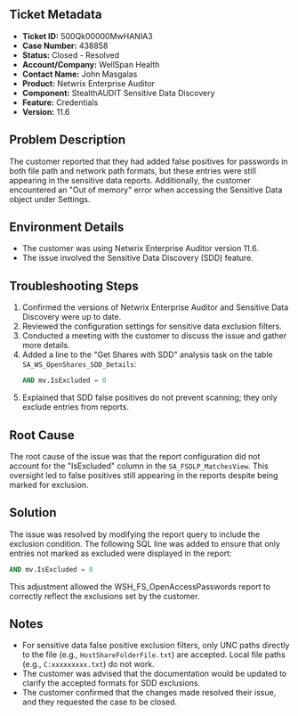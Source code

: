 ## Ticket Metadata
- **Ticket ID:** 500Qk00000MwHANIA3
- **Case Number:** 438858
- **Status:** Closed - Resolved
- **Account/Company:** WellSpan Health
- **Contact Name:** John Masgalas
- **Product:** Netwrix Enterprise Auditor
- **Component:** StealthAUDIT Sensitive Data Discovery
- **Feature:** Credentials
- **Version:** 11.6

## Problem Description
The customer reported that they had added false positives for passwords in both file path and network path formats, but these entries were still appearing in the sensitive data reports. Additionally, the customer encountered an "Out of memory" error when accessing the Sensitive Data object under Settings.

## Environment Details
- The customer was using Netwrix Enterprise Auditor version 11.6.
- The issue involved the Sensitive Data Discovery (SDD) feature.

## Troubleshooting Steps
1. Confirmed the versions of Netwrix Enterprise Auditor and Sensitive Data Discovery were up to date.
2. Reviewed the configuration settings for sensitive data exclusion filters.
3. Conducted a meeting with the customer to discuss the issue and gather more details.
4. Added a line to the "Get Shares with SDD" analysis task on the table `SA_WS_OpenShares_SDD_Details`:
   ```sql
   AND mv.IsExcluded = 0
   ```
5. Explained that SDD false positives do not prevent scanning; they only exclude entries from reports.

## Root Cause
The root cause of the issue was that the report configuration did not account for the "IsExcluded" column in the `SA_FSDLP_MatchesView`. This oversight led to false positives still appearing in the reports despite being marked for exclusion.

## Solution
The issue was resolved by modifying the report query to include the exclusion condition. The following SQL line was added to ensure that only entries not marked as excluded were displayed in the report:
```sql
AND mv.IsExcluded = 0
```
This adjustment allowed the WSH_FS_OpenAccessPasswords report to correctly reflect the exclusions set by the customer.

## Notes
- For sensitive data false positive exclusion filters, only UNC paths directly to the file (e.g., `HostShareFolderFile.txt`) are accepted. Local file paths (e.g., `C:xxxxxxxxx.txt`) do not work.
- The customer was advised that the documentation would be updated to clarify the accepted formats for SDD exclusions.
- The customer confirmed that the changes made resolved their issue, and they requested the case to be closed.